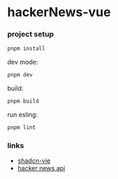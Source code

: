 # hackerNews-vue

### project setup

```sh
pnpm install
```

dev mode:
```sh
pnpm dev
```

build:
```sh
pnpm build
```

run esling:
```sh
pnpm lint
```

### links

* [shadcn-vie](https://www.shadcn-vue.com/)
* [hacker news api](https://github.com/HackerNews/API)
